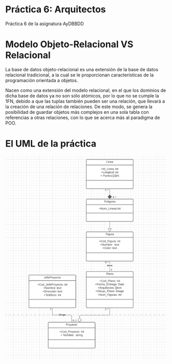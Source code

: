 # Práctica 6: Arquitectos
Práctica 6 de la asignatura AyDBBDD

# Modelo Objeto-Relacional VS Relacional

La base de datos objeto-relacional es una extensión de la base de datos relacional tradicional, a la cual se le proporcionan características de la programación orientada a objetos.

Nacen como una extensión del modelo relacional, en el que los dominios de dicha base de datos ya no son sólo atómicos, por lo que no se cumple la 1FN, debido a que las tuplas también pueden ser una relación, que llevará a la creación de una relación de relaciones. De este modo, se genera la posibilidad de guardar objetos más complejos en una sola tabla con referencias a otras relaciones, con lo que se acerca más al paradigma de POO.


# El UML de la práctica 

![image](uml.png)

